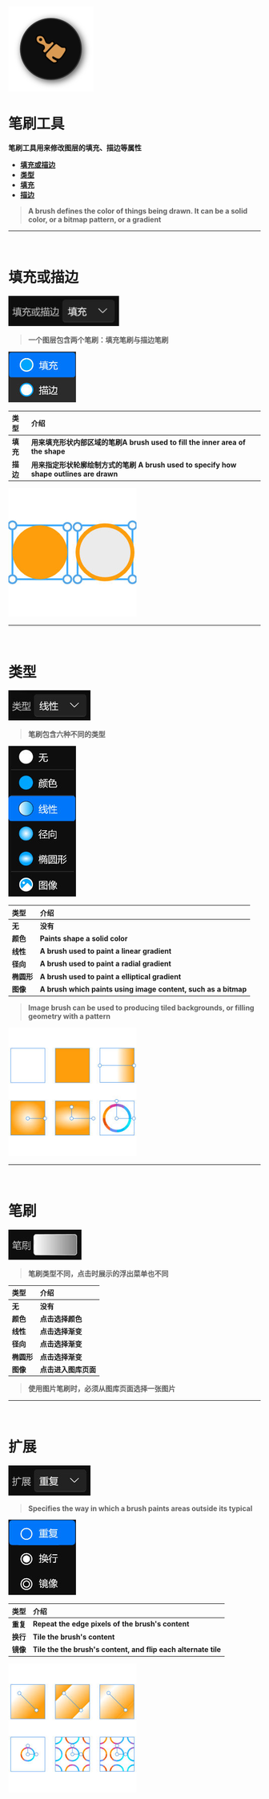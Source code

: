 ﻿![Image](Images/Tools_BrushTool.png)
# **笔刷工具**
**笔刷工具用来修改图层的填充、描边等属性**
- [**填充或描边**](#填充或描边)
- [**类型**](#类型)
- [**填充**](#填充)
- [**描边**](#描边)

> **A brush defines the color of things being drawn. It can be a solid color, or  a bitmap pattern, or a gradient**


---
<br/>

# **填充或描边**
![Image](Images/Tools_BrushTool_FillOrStroke.jpg)
> **一个图层包含两个笔刷：填充笔刷与描边笔刷**

![Image](Images/Tools_BrushTool_FillOrStroke_Second.jpg)

|**类型**|**介绍**|
|:-|:-|
|**填充**|**用来填充形状内部区域的笔刷A brush used to fill the inner area of the shape**|
|**描边**|**用来指定形状轮廓绘制方式的笔刷 A brush used to specify how shape outlines are drawn**|

![Image](Images/Tools_BrushTool_FillOrStroke_Third.jpg)


---
<br/>

# **类型**
![Image](Images/Tools_BrushTool_Type.jpg)
> **笔刷包含六种不同的类型**

![Image](Images/Tools_BrushTool_Type_Second.jpg)

|**类型**|**介绍**|
|:-|:-|
|**无**|**没有**|
|**颜色**|**Paints shape a solid color**|
|**线性**|**A brush used to paint a linear gradient**|
|**径向**|**A brush used to paint a radial gradient**|
|**椭圆形**|**A brush used to paint a elliptical gradient**|
|**图像**|**A brush which paints using image content, such as a bitmap**|

> **Image brush can be used to producing  tiled backgrounds, or filling geometry with a pattern**

![Image](Images/Tools_BrushTool_Type_Third.jpg)


---
<br/>

# **笔刷**
![Image](Images/Tools_BrushTool_Brush.jpg)
> **笔刷类型不同，点击时展示的浮出菜单也不同**

|**类型**|**介绍**|
|:-|:-|
|**无**|**没有**|
|**颜色**|**点击选择颜色**|
|**线性**|**点击选择渐变**|
|**径向**|**点击选择渐变**|
|**椭圆形**|**点击选择渐变**|
|**图像**|**点击进入图库页面**|

> **使用图片笔刷时，必须从图库页面选择一张图片**


---
<br/>

# **扩展**
![Image](Images/Tools_BrushTool_Extend.jpg)
> **Specifies the way in which a brush paints areas outside its typical**

![Image](Images/Tools_BrushTool_Extend_Second.jpg)

|**类型**|**介绍**|
|:-|:-|
|**重复**|**Repeat the edge pixels of the brush's content**|
|**换行**|**Tile the brush's content**|
|**镜像**|**Tile the the brush's content, and flip each alternate tile**| 

![Image](Images/Tools_BrushTool_Extend_Third.jpg)